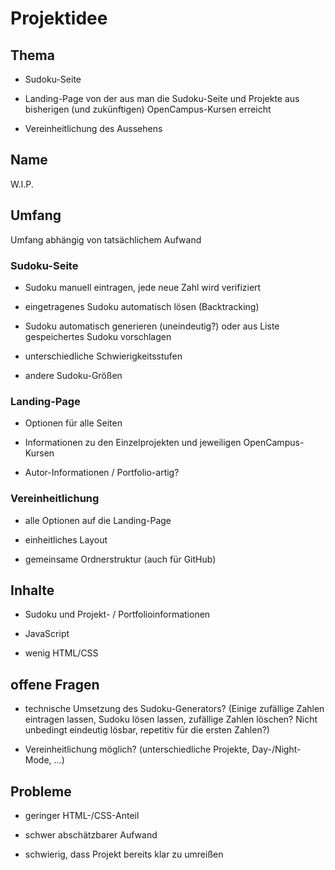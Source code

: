 # Projektidee

## Thema

- Sudoku-Seite

- Landing-Page von der aus man die Sudoku-Seite und Projekte aus bisherigen (und zukünftigen) OpenCampus-Kursen erreicht

- Vereinheitlichung des Aussehens

## Name

W.I.P.

## Umfang

Umfang abhängig von tatsächlichem Aufwand

### Sudoku-Seite

- Sudoku manuell eintragen, jede neue Zahl wird verifiziert

- eingetragenes Sudoku automatisch lösen (Backtracking)

- Sudoku automatisch generieren (uneindeutig?) oder aus Liste gespeichertes Sudoku vorschlagen

- unterschiedliche Schwierigkeitsstufen

- andere Sudoku-Größen

### Landing-Page

- Optionen für alle Seiten

- Informationen zu den Einzelprojekten und jeweiligen OpenCampus-Kursen

- Autor-Informationen / Portfolio-artig?

### Vereinheitlichung

- alle Optionen auf die Landing-Page

- einheitliches Layout

- gemeinsame Ordnerstruktur (auch für GitHub)

## Inhalte

- Sudoku und Projekt- / Portfolioinformationen

- JavaScript

- wenig HTML/CSS

## offene Fragen

- technische Umsetzung des Sudoku-Generators? (Einige zufällige Zahlen eintragen lassen, Sudoku lösen lassen, zufällige Zahlen löschen? Nicht unbedingt eindeutig lösbar, repetitiv für die ersten Zahlen?)

- Vereinheitlichung möglich? (unterschiedliche Projekte, Day-/Night-Mode, ...)

## Probleme

- geringer HTML-/CSS-Anteil

- schwer abschätzbarer Aufwand

- schwierig, dass Projekt bereits klar zu umreißen